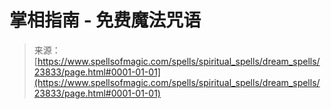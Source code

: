 <!--yml

类别: 未分类

date: 2024-06-12 19:09:16

-->

# 掌相指南 - 免费魔法咒语

> 来源：[https://www.spellsofmagic.com/spells/spiritual_spells/dream_spells/23833/page.html#0001-01-01](https://www.spellsofmagic.com/spells/spiritual_spells/dream_spells/23833/page.html#0001-01-01)
